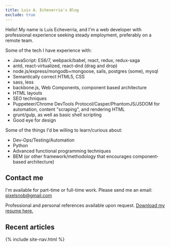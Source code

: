 ```yaml
---
title: Luis A. Echeverria's Blog
exclude: true
---
```


Hello! My name is Luis Echeverria, and I'm a web developer with professional experience seeking steady employment, preferably on a remote team.

Some of the tech I have experience with:

* JavaScript: ES6/7, webpack/babel, react, redux, redux-saga
* antd, react-virtualized, react-dnd (drag and drop)
* node.js/express/mongodb+mongoose, sails, postgres (some), mysql
* Semantically correct HTML5, CSS
* sass, less
* backbone.js, Web Components, component based architecture
* HTML layouts
* SEO techniques
* Puppeteer/Chrome DevTools Protocol/Casper/PhantomJS/JSDOM for automation, content "scraping", and rendering HTML
* grunt/gulp, as well as basic shell scripting
* Good eye for design

Some of the things I'd be willing to learn/curious about:

* Dev-Ops/Testing/Automation
* Python
* Advanced functional programming techniques
* BEM (or other framework/methodology that encourages component-based architecture)

## Contact me

I'm available for part-time or full-time work. Please send me an email: pixelsnob@gmail.com

Professional and personal references available upon request. <a href="assets/pdfs/Luis_A_Echeverria_CV.pdf" target="_blank">Download my resume here.</a>

## Recent articles

{% include site-nav.html %}

